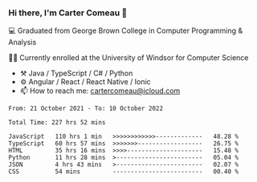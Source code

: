 ### Hi there, I'm Carter Comeau 👋

💻 Graduated from George Brown College in Computer Programming & Analysis

🙋‍♂️ Currently enrolled at the University of Windsor for Computer Science

- ⚒️ Java / TypeScript / C# / Python
- ⚙️ Angular / React / React Native / Ionic
- 📫 How to reach me: cartercomeau@icloud.com

<!--START_SECTION:waka-->

```text
From: 21 October 2021 - To: 10 October 2022

Total Time: 227 hrs 52 mins

JavaScript   110 hrs 1 min   >>>>>>>>>>>>-------------   48.28 %
TypeScript   60 hrs 57 mins  >>>>>>>------------------   26.75 %
HTML         35 hrs 16 mins  >>>>---------------------   15.48 %
Python       11 hrs 28 mins  >------------------------   05.04 %
JSON         4 hrs 43 mins   >------------------------   02.07 %
CSS          54 mins         -------------------------   00.40 %
```

<!--END_SECTION:waka-->
